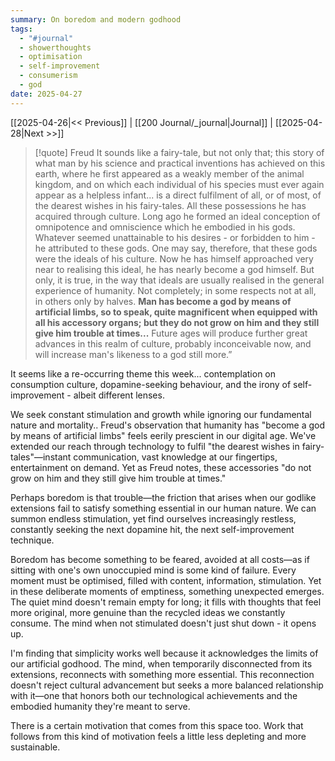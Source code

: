 ```yaml
---
summary: On boredom and modern godhood
tags:
  - "#journal"
  - showerthoughts
  - optimisation
  - self-improvement
  - consumerism
  - god
date: 2025-04-27
---
```

[[2025-04-26|<< Previous]] | [[200 Journal/_journal|Journal]] | [[2025-04-28|Next >>]] 


> [!quote] Freud
> It sounds like a fairy-tale, but not only that; this story of what man by his science and practical inventions has achieved on this earth, where he first appeared as a weakly member of the animal kingdom, and on which each individual of his species must ever again appear as a helpless infant... is a direct fulfilment of all, or of most, of the dearest wishes in his fairy-tales. All these possessions he has acquired through culture. Long ago he formed an ideal conception of omnipotence and omniscience which he embodied in his gods. Whatever seemed unattainable to his desires - or forbidden to him - he attributed to these gods. One may say, therefore, that these gods were the ideals of his culture. Now he has himself approached very near to realising this ideal, he has nearly become a god himself. But only, it is true, in the way that ideals are usually realised in the general experience of humanity. Not completely; in some respects not at all, in others only by halves. **Man has become a god by means of artificial limbs, so to speak, quite magnificent when equipped with all his accessory organs; but they do not grow on him and they still give him trouble at times...** Future ages will produce further great advances in this realm of culture, probably inconceivable now, and will increase man's likeness to a god still more.”

It seems like a re-occurring theme this week... contemplation on consumption culture, dopamine-seeking behaviour, and the irony of self-improvement - albeit different lenses.

We seek constant stimulation and growth while ignoring our fundamental nature and mortality.. Freud's observation that humanity has "become a god by means of artificial limbs" feels eerily prescient in our digital age. We've extended our reach through technology to fulfil "the dearest wishes in fairy-tales"—instant communication, vast knowledge at our fingertips, entertainment on demand. Yet as Freud notes, these accessories "do not grow on him and they still give him trouble at times."

Perhaps boredom is that trouble—the friction that arises when our godlike extensions fail to satisfy something essential in our human nature. We can summon endless stimulation, yet find ourselves increasingly restless, constantly seeking the next dopamine hit, the next self-improvement technique.  

Boredom has become something to be feared, avoided at all costs—as if sitting with one's own unoccupied mind is some kind of failure. Every moment must be optimised, filled with content, information, stimulation. Yet in these deliberate moments of emptiness, something unexpected emerges. The quiet mind doesn't remain empty for long; it fills with thoughts that feel more original, more genuine than the recycled ideas we constantly consume.  The mind when not stimulated doesn't just shut down - it opens up.  

I'm finding that simplicity works well because it acknowledges the limits of our artificial godhood. The mind, when temporarily disconnected from its extensions, reconnects with something more essential. This reconnection doesn't reject cultural advancement but seeks a more balanced relationship with it—one that honors both our technological achievements and the embodied humanity they're meant to serve.

There is a certain motivation that comes from this space too.  Work that follows from this kind of motivation feels a little less depleting and more sustainable.

